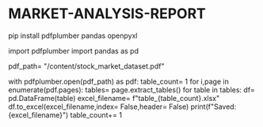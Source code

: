 # MARKET-ANALYSIS-REPORT
pip install pdfplumber pandas openpyxl


import pdfplumber
import pandas as pd

pdf_path= "/content/stock_market_dataset.pdf"

with pdfplumber.open(pdf_path) as pdf:
    table_count= 1
    for i,page in enumerate(pdf.pages):
        tables= page.extract_tables()
        for table in tables:
            df= pd.DataFrame(table)
            excel_filename= f"table_{table_count}.xlsx"
            df.to_excel(excel_filename,index= False,header= False)
            print(f"Saved:{excel_filename}")
            table_count+= 1
